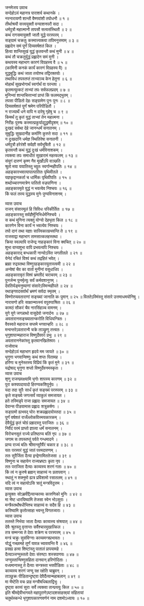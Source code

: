 जनमेजय उवाच  
सन्देहोऽयं महानत्र पाराशर्य कथानके ।  
नरनारायणौ शान्तौ वैष्णवांशौ तपोधनौ ॥ १ ॥  
तीर्थाश्रयौ सत्त्वयुक्तौ वन्याशनपरौ सदा ।  
धर्मपुत्रौ महात्मानौ तापसौ सत्यसंस्थितौ ॥ २ ॥  
कथं रागसमायुक्तौ जातौ युद्धे परस्परम् ।  
सङ्ग्रामं चक्रतुः कस्मात्त्यक्त्वा तपिमनुत्तमाम् ॥ ३ ॥  
प्रह्लादेन समं पूर्णं दिव्यवर्षशतं किल ।  
हित्वा शान्तिसुखं युद्धं कृतवन्तौ कथं मुनी ॥ ४ ॥  
कथं तौ चक्रतुर्युद्धं प्रह्लादेन समं मुनी ।  
कथयस्व महाभाग कारणं विग्रहस्य वै ॥ ५ ॥  
(कामिनी कनकं कार्यं कारणं विग्रहस्य वै) ॥  
युद्धबुद्धिः कथं जाता तयोश्च तद्विरक्तयोः ।  
तथाविधं तपस्तप्तं ताभ्याञ्च केन हेतुना ॥ ६ ॥  
मोहार्थं सुखभोगार्थं स्वर्गार्थं वा परन्तप ।  
कृतमत्युत्कटं ताभ्यां तपः सर्वफलप्रदम् ॥ ७ ॥  
मुनिभ्यां शान्तचित्ताभ्यां प्राप्तं किं फलमद्‌भुतम् ।  
तपसा पीडितो देहः सङ्ग्रामेण पुनः पुनः ॥ ८ ॥  
दिव्यवर्षशतं पूर्णं श्रमेण परिपीडितौ ।  
न राज्यार्थे धने वापि न दारेषु गृहेषु च ॥ ९ ॥  
किमर्थं तु कृतं युद्धं ताभ्यां तेन महात्मना ।  
निरीहः पुरुषः कस्मात्प्रकुर्याद्युद्धमीदृशम् ॥ १० ॥  
दुःखदं सर्वथा देहे जानन्धर्मं सनातनम् ।  
सुबुद्धिः सुखदानीह कर्माणि कुरुते सदा ॥ ११ ॥  
न दुःखदानि धर्मज्ञ स्थितिरेषा सनातनी ।  
धर्मपुत्रौ हरेरंशौ सर्वज्ञौ सर्वभूषितौ ॥ १२ ॥  
कृतवन्तौ कथं युद्धं दुःखं धर्मविनाशकम् ।  
त्यक्त्वा तपः समाधीतं सुखारामं महत्फलम् ॥ १३ ॥  
संयुगं दारुणं कृष्ण नैव मूर्खोऽपि वाञ्छति ।  
श्रुतो मया ययातिस्तु च्युतः स्वर्गान्महीपतिः ॥ १४ ॥  
अहङ्कारभवात्पापात्पातितः पृथिवीतले ।  
यज्ञकृद्दानकर्ता च धार्मिकः पृथिवीपतिः ॥ १५ ॥  
शब्दोच्चारणमात्रेण पातितो वज्रपाणिना ।  
अहङ्कारमृते युद्धं न भवत्येव निश्चयः ॥ १६ ॥  
किं फलं तस्य युद्धस्य मुनेः पुण्यविनाशनम् ।  
  
व्यास उवाच  
राजन् संसारमूलं हि त्रिविधः परिकीर्तितः ॥ १७ ॥  
अहङ्कारस्तु सर्वज्ञैर्मुनिभिर्धर्मनिश्चये ।  
स कथं मुनिना त्यक्तुं योग्यो देहभृता किल ॥ १८ ॥  
कारणेन विना कार्यं न भवत्येव निश्चयः ।  
तपो दानं तथा यज्ञाः सात्त्विकात्प्रभवन्ति ते ॥ १९ ॥  
राजसाद्वा महाभाग तामसात्कलहस्तथा ।  
क्रिया स्वल्पापि राजेन्द्र नाहङ्कारं विना क्वचित् ॥ २० ॥  
शुभा वाप्यशुभा वापि प्रभवत्यपि निश्चयः ।  
अहङ्काराद्‌ बन्धकारी नान्योऽस्ति जगतीतले ॥ २१ ॥  
येनेदं रचितं विश्वं कथं तद्रहितं भवेत् ।  
ब्रह्मा रुद्रस्तथा विष्णुरहङ्कारयुतास्त्वमी ॥ २२ ॥  
अन्येषां चैव का वार्ता मुनीनां वसुधाधिप ।  
अहङ्कारावृतं विश्वं भ्रमतीदं चराचरम् ॥ २३ ॥  
पुनर्जन्म पुनर्मृत्युः सर्वं कर्मवशानुगम् ।  
देवतिर्यङ्‌मनुष्याणां संसारेऽस्मिन्महीपते ॥ २४ ॥  
रथाङ्गवदसर्वार्थं भ्रमणं सर्वदा स्मृतम् ।  
विष्णोरप्यवताराणां सङ्ख्यां जानाति कः पुमान् ॥ २५ ॥
विततेऽस्मिंस्तु संसारे उत्तमाधमयोनिषु ।  
नारायणो हरिः साक्षान्मात्स्यं वपुरुपाश्रितः ॥ २६ ॥  
कामठं सौकरं चैव नारसिंहञ्च वामनम् ।  
युगे युगे जगन्नाथो वासुदेवो जनार्दनः ॥ २७ ॥  
अवतारानसङ्ख्यातान्करोति विधियन्त्रितः ।  
वैवस्वते महाराज सप्तमे भगवान्हरिः ॥ २८ ॥  
मन्वन्तरेऽवतारान्वै चक्रे ताञ्छ्रुणु तत्त्वतः ।  
भृगुशापान्महाराज विष्णुर्देववरः प्रभुः ॥ २९ ॥  
अवताराननेकांस्तु कृतवानखिलेश्वरः ।  
राजोवाच  
सन्देहोऽयं महाभाग हृदये मम जायते ॥ ३० ॥  
भृगुणा भगवान्विष्णुः कथं शप्तः पितामह ।  
हरिणा च मुनेस्तस्य विप्रियं किं कृतं मुने ॥ ३१ ॥  
यद्रोषाद्‌ भृगुणा शप्तो विष्णुर्देवनमस्कृतः ।  
व्यास उवाच  
शृणु राजन्प्रवक्ष्यामि भृगोः शापस्य कारणम् ॥ ३२ ॥  
पुरा कश्यपदायादो हिरण्यकशिपुर्नृपः ।  
यदा तदा सुरैः सार्धं कृतं सङ्ख्यं परस्परम् ॥ ३३ ॥  
कृते सङ्ख्ये जगत्सर्वं व्याकुलं समजायत ।  
हते तस्मिन्नृपे राजा प्रह्लादः समजायत ॥ ३४ ॥  
देवान्स पीडयामास प्रह्लादः शत्रुकर्षणः ।  
सङ्ग्रामो ह्यभवद्‌ घोरः शक्रप्रह्लादयोस्तदा ॥ ३५ ॥  
पूर्णं वर्षशतं राजँल्लोकविस्मयकारकम् ।  
देवैर्युद्धं कृतं चोग्रं प्रह्रादस्तु पराजितः ॥ ३६ ॥  
निर्वेदं परमं प्राप्तो ज्ञात्वा धर्मं सनातनम् ।  
विरोचनसुतं राज्ये प्रतिष्ठाप्य बलिं नृप ॥ ३७ ॥  
जगाम स तपस्तप्तुं पर्वते गन्धमादने ।  
प्राप्य राज्यं बलिः श्रीमान्सुरैर्वैरं चकार ह ॥ ३८ ॥  
यतः परस्परं युद्धं जातं परमदारुणम् ।  
ततः सुरैर्जिता दैत्या इन्द्रेणामिततेजसा ॥ ३९ ॥  
विष्णुना च सहायेन राज्यभ्रष्टाः कृता नृप ।  
ततः पराजिता दैत्याः काव्यस्य शरणं गताः ॥ ४० ॥  
किं त्वं न कुरुषे ब्रह्मन् साहाय्यं नः प्रतापवान् ।  
स्थातुं न शक्नुमो ह्यत्र प्रविशामो रसातलम् ॥ ४१ ॥  
यदि त्वं न सहायोऽसि त्रातुं मन्त्रविदुत्तम ।  
व्यास उवाच  
इत्युक्तः सोऽब्रवीद्दैत्यान्काव्यः कारुणिको मुनिः ॥ ४२ ॥  
मा भैष्ट धारयिष्यामि तेजसा स्वेन भोऽसुराः ।  
मन्त्रैस्तथौषधीभिश्च साहाय्यं वः सदैव हि ॥ ४३ ॥  
करिष्यामि कृतोत्साहा भवन्तु विगतज्वराः ।  
व्यास उवाच  
ततस्ते निर्भया जाता दैत्याः काव्यस्य संश्रयात् ॥ ४४ ॥  
देवैः श्रुतस्तु वृत्तान्तः सर्वैश्चारमुखात्किल ।  
तत्र सम्मन्त्र्य ते देवाः शक्रेण च परस्परम् ॥ ४५ ॥  
मन्त्रं चक्रुः सुसंविग्नाः काव्यमन्त्रप्रभावतः ।  
योद्धुं गच्छामहे तूर्णं यावन्न च्यावयन्ति वै ॥ ४६ ॥  
प्रसह्य हत्वा शिष्टांस्तु पातालं प्रापयामहे ।  
दैत्याञ्जग्मुस्ततो देवाः संरुष्टाः शस्त्रपाणयः ॥ ४७ ॥  
जग्मुस्तान्विष्णुसहिता दानवान् हरिणोदिताः ।  
वध्यमानास्तु ते दैत्याः सन्त्रस्ता भयपीडिताः ॥ ४८ ॥  
काव्यस्य शरणं जग्मू रक्ष रक्षेति चाब्रुवन् ।  
ताञ्छुक्रः पीडितान्दृष्ट्वा देवैर्दैत्यान्महाबलान् ॥ ४९ ॥  
मा भैष्टेति वचः प्राह मन्त्रौषधिबलाद्विभुः ।  
दृष्ट्वा काव्यं सुराः सर्वे त्यक्त्वा तान्प्रययुः किल ॥ ५० ॥  
इति श्रीमद्देवीभागवते महापुराणेऽष्टादशसाहस्र्यां संहितायां  
चतुर्थस्कन्धे भृगुशापकारणवर्णनं नाम दशमोऽध्यायः ॥ १० ॥
